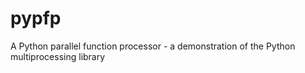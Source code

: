 # pypfp
A Python parallel function processor - a demonstration of the Python multiprocessing library
